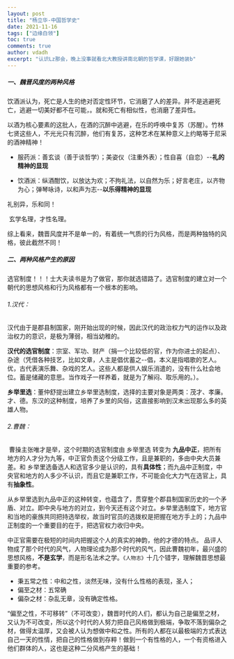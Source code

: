 ```yaml
---
layout: post
title: "杨立华-中国哲学史"
date: 2021-11-16
tags: ["边缘白领"]
toc: true
comments: true
author: vdadh
excerpt: "认识Lz那会，晚上没事就看北大教授讲南北朝的哲学课，好跟她装b"
---
```


##### 一、魏晋风度的两种风格

​	饮酒派认为，死亡是人生的绝对否定性环节，它消磨了人的差异。并不是逃避死亡，逃避一切美好都不在可能，<!--逃避这种事实？-->。就和死亡有相似性，也消磨了差异性。

​	以酒为核心要素的这批人，在酒的沉醉中逃避，在乐的呼唤中复苏（苏醒）。竹林七贤这些人，不光光只有沉醉，他们有复苏，这种艺术在某种意义上约略等于尼采的酒神精神！

- 服药派：善玄谈（善于谈哲学）；美姿仪（注重外表）；性自喜（自恋）--**礼的精神的显现**

- 饮酒派：纵酒酣饮，以放达为欢；不拘礼法，以自然为乐；好言老庄，以齐物为心；弹琴咏诗，以和声为志--**以乐得精神的显现**

​	礼别异，乐和同！<!--礼强调外观，强调自我和外在他人的差别，围绕一个光耀外观世界来展开的，强调概念性；而乐，他们强调诗性的思考风格，他们更强调语言的自由-->

​	玄学名理<!--服药派-->，才性名理<!--饮酒派-->。

​	综上看来，魏晋风度并不是单一的，有着统一气质的行为风格，而是两种独特的风格，彼此截然不同！

##### 二、两种风格产生的原因

​	选官制度！！！士大夫读书是为了做官，那你就选错路了。选官制度的建立对一个朝代的思想风格和行为风格都有一个根本的影响。

###### 1.汉代：

​	汉代由于是郡县制国家，刚开始出现的时候，因此汉代的政治权力气的运作以及政治权力的意识，是极为薄弱，相当幼稚的。

​	**汉代的选官制度**：宗室、军功、财产（捐一个比较低的官，作为你进士的起点）、杂途（凭借各种技艺，比如文章，人主是倡优蓄之--倡，本义是指唱歌的艺人。优，古代表演乐舞、杂戏的艺人。这些人都是供人娱乐消遣的，没有什么社会地位。蓄是储藏的意思。当作戏子一样养着，就是为了解闷、取乐用的。）<!--开始主要是这四类-->。

​	**乡举里选**：董仲舒提出建立乡举里选制度，选择的主要对象是两类：茂才、孝廉。才、德。东汉的这种制度，培养了乡里的风俗，这直接影响到汉末出现那么多的英雄人物。

###### 2.曹魏：

​	曹操主张唯才是举，这个时期的选官制度由 乡举里选 转变为 **九品中正**，把所有地方的人才分为九等，中正官负责这个分级工作，且是兼职的，多由中央大员兼差。和 乡举里选备选人和选官多少是认识的，具有**具体性**；而九品中正制度，中央官和地方的人多少不认识，而且它是兼职工作，不可能会化大力气在选官上，具有**抽象性**。

​	从乡举里选到九品中正的这种转变，也蕴含了，贯穿整个郡县制国家历史的一个矛盾、对立。即中央与地方的对立，到今天还有这个对立。乡举里选制度下，地方官和当地的豪族共同把持选举权，故当时官员的选拨权是把握在地方手上的；九品中正制度的一个重要目的在于，把选官权力收归中央。

​	中正官需要在极短的时间内把握这个人的真实的神韵，他的才德的特点。<!--考验中正官的识人能力--> 品评人物成了那个时代的风气，人物理论成为那个时代的风气，因此曹魏初年，最兴盛的思想风格，**不是玄学**，而是形名法术之学<!--如何辨识人物-->。`《人物志》`十几个错字，理解魏晋思想最重要的参考。

- 秉五常之性：中和之性，淡然无味，没有什么性格的表现，圣人；
- 偏至之材：五常确
- 偏杂之材：杂乱无章，没有确定性格。

​	“偏至之性，不可移转”（不可改变），魏晋时代的人们，都认为自己是偏至之材，又认为不可改变，所以这个时代的人努力把自己风格做到极端，争取不落到偏杂之材，做得太温厚，又会被人认为想做中和之性。所有的人都在以最极端的方式表达自己一天的性情，把自己的性格做到存粹！做到一个有性格的人，一个有资格进入他们群体的人，这也是这种二分风格产生的基础！

